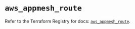 # `aws_appmesh_route`

Refer to the Terraform Registry for docs: [`aws_appmesh_route`](https://registry.terraform.io/providers/hashicorp/aws/5.83.1/docs/resources/appmesh_route).
